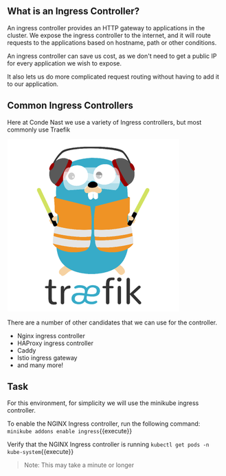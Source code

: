 ## What is an Ingress Controller?
An ingress controller provides an HTTP gateway to applications in the cluster. We expose the ingress controller to the internet, and it will route requests to the applications based on hostname, path or other conditions.

An ingress controller can save us cost, as we don't need to get a public IP for every application we wish to expose.

It also lets us do more complicated request routing without having to add it to our application.

## Common Ingress Controllers

Here at Conde Nast we use a variety of Ingress controllers, but most commonly use Traefik

![Default Namespaces](./assets/traefik.png)

There are a number of other candidates that we can use for the controller.

* Nginx ingress controller
* HAProxy ingress controller
* Caddy
* Istio ingress gateway
* and many more!

## Task

For this environment, for simplicity we will use the minikube ingress controller.

To enable the NGINX Ingress controller, run the following command:
`minikube addons enable ingress`{{execute}}

Verify that the NGINX Ingress controller is running
`kubectl get pods -n kube-system`{{execute}}
>Note: This may take a minute or longer
